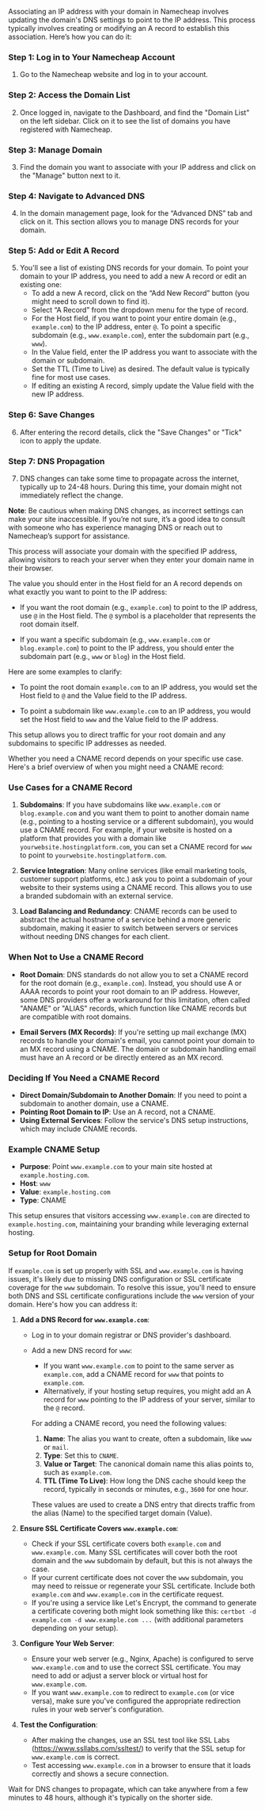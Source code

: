 Associating an IP address with your domain in Namecheap involves updating the domain's DNS settings to point to the IP address. This process typically involves creating or modifying an A record to establish this association. Here’s how you can do it:

### Step 1: Log in to Your Namecheap Account

1. Go to the Namecheap website and log in to your account.

### Step 2: Access the Domain List

2. Once logged in, navigate to the Dashboard, and find the "Domain List" on the left sidebar. Click on it to see the list of domains you have registered with Namecheap.

### Step 3: Manage Domain

3. Find the domain you want to associate with your IP address and click on the "Manage" button next to it.

### Step 4: Navigate to Advanced DNS

4. In the domain management page, look for the “Advanced DNS” tab and click on it. This section allows you to manage DNS records for your domain.

### Step 5: Add or Edit A Record

5. You'll see a list of existing DNS records for your domain. To point your domain to your IP address, you need to add a new A record or edit an existing one:
   - To add a new A record, click on the “Add New Record” button (you might need to scroll down to find it).
   - Select “A Record” from the dropdown menu for the type of record.
   - For the Host field, if you want to point your entire domain (e.g., `example.com`) to the IP address, enter `@`. To point a specific subdomain (e.g., `www.example.com`), enter the subdomain part (e.g., `www`).
   - In the Value field, enter the IP address you want to associate with the domain or subdomain.
   - Set the TTL (Time to Live) as desired. The default value is typically fine for most use cases.
   - If editing an existing A record, simply update the Value field with the new IP address.

### Step 6: Save Changes

6. After entering the record details, click the "Save Changes" or "Tick" icon to apply the update.

### Step 7: DNS Propagation

7. DNS changes can take some time to propagate across the internet, typically up to 24-48 hours. During this time, your domain might not immediately reflect the change.

**Note**: Be cautious when making DNS changes, as incorrect settings can make your site inaccessible. If you’re not sure, it’s a good idea to consult with someone who has experience managing DNS or reach out to Namecheap’s support for assistance.

This process will associate your domain with the specified IP address, allowing visitors to reach your server when they enter your domain name in their browser.

The value you should enter in the Host field for an A record depends on what exactly you want to point to the IP address:

- If you want the root domain (e.g., `example.com`) to point to the IP address, use `@` in the Host field. The `@` symbol is a placeholder that represents the root domain itself.

- If you want a specific subdomain (e.g., `www.example.com` or `blog.example.com`) to point to the IP address, you should enter the subdomain part (e.g., `www` or `blog`) in the Host field.

Here are some examples to clarify:

- To point the root domain `example.com` to an IP address, you would set the Host field to `@` and the Value field to the IP address.

- To point a subdomain like `www.example.com` to an IP address, you would set the Host field to `www` and the Value field to the IP address.

This setup allows you to direct traffic for your root domain and any subdomains to specific IP addresses as needed.

Whether you need a CNAME record depends on your specific use case. Here's a brief overview of when you might need a CNAME record:

### Use Cases for a CNAME Record

1. **Subdomains**: If you have subdomains like `www.example.com` or `blog.example.com` and you want them to point to another domain name (e.g., pointing to a hosting service or a different subdomain), you would use a CNAME record. For example, if your website is hosted on a platform that provides you with a domain like `yourwebsite.hostingplatform.com`, you can set a CNAME record for `www` to point to `yourwebsite.hostingplatform.com`.

2. **Service Integration**: Many online services (like email marketing tools, customer support platforms, etc.) ask you to point a subdomain of your website to their systems using a CNAME record. This allows you to use a branded subdomain with an external service.

3. **Load Balancing and Redundancy**: CNAME records can be used to abstract the actual hostname of a service behind a more generic subdomain, making it easier to switch between servers or services without needing DNS changes for each client.

### When Not to Use a CNAME Record

- **Root Domain**: DNS standards do not allow you to set a CNAME record for the root domain (e.g., `example.com`). Instead, you should use A or AAAA records to point your root domain to an IP address. However, some DNS providers offer a workaround for this limitation, often called "ANAME" or "ALIAS" records, which function like CNAME records but are compatible with root domains.

- **Email Servers (MX Records)**: If you're setting up mail exchange (MX) records to handle your domain's email, you cannot point your domain to an MX record using a CNAME. The domain or subdomain handling email must have an A record or be directly entered as an MX record.

### Deciding If You Need a CNAME Record

- **Direct Domain/Subdomain to Another Domain**: If you need to point a subdomain to another domain, use a CNAME.
- **Pointing Root Domain to IP**: Use an A record, not a CNAME.
- **Using External Services**: Follow the service's DNS setup instructions, which may include CNAME records.

### Example CNAME Setup

- **Purpose**: Point `www.example.com` to your main site hosted at `example.hosting.com`.
- **Host**: `www`
- **Value**: `example.hosting.com`
- **Type**: CNAME

This setup ensures that visitors accessing `www.example.com` are directed to `example.hosting.com`, maintaining your branding while leveraging external hosting.

### Setup for Root Domain

If `example.com` is set up properly with SSL and `www.example.com` is having issues, it's likely due to missing DNS configuration or SSL certificate coverage for the `www` subdomain. To resolve this issue, you'll need to ensure both DNS and SSL certificate configurations include the `www` version of your domain. Here's how you can address it:

1. **Add a DNS Record for `www.example.com`**:

   - Log in to your domain registrar or DNS provider's dashboard.
   - Add a new DNS record for `www`:

     - If you want `www.example.com` to point to the same server as `example.com`, add a CNAME record for `www` that points to `example.com`.
     - Alternatively, if your hosting setup requires, you might add an A record for `www` pointing to the IP address of your server, similar to the `@` record.

     For adding a CNAME record, you need the following values:

     1. **Name**: The alias you want to create, often a subdomain, like `www` or `mail`.
     2. **Type**: Set this to `CNAME`.
     3. **Value or Target**: The canonical domain name this alias points to, such as `example.com`.
     4. **TTL (Time To Live)**: How long the DNS cache should keep the record, typically in seconds or minutes, e.g., `3600` for one hour.

     These values are used to create a DNS entry that directs traffic from the alias (Name) to the specified target domain (Value).

2. **Ensure SSL Certificate Covers `www.example.com`**:

   - Check if your SSL certificate covers both `example.com` and `www.example.com`. Many SSL certificates will cover both the root domain and the `www` subdomain by default, but this is not always the case.
   - If your current certificate does not cover the `www` subdomain, you may need to reissue or regenerate your SSL certificate. Include both `example.com` and `www.example.com` in the certificate request.
   - If you're using a service like Let's Encrypt, the command to generate a certificate covering both might look something like this: `certbot -d example.com -d www.example.com ...` (with additional parameters depending on your setup).

3. **Configure Your Web Server**:

   - Ensure your web server (e.g., Nginx, Apache) is configured to serve `www.example.com` and to use the correct SSL certificate. You may need to add or adjust a server block or virtual host for `www.example.com`.
   - If you want `www.example.com` to redirect to `example.com` (or vice versa), make sure you've configured the appropriate redirection rules in your web server's configuration.

4. **Test the Configuration**:
   - After making the changes, use an SSL test tool like SSL Labs (https://www.ssllabs.com/ssltest/) to verify that the SSL setup for `www.example.com` is correct.
   - Test accessing `www.example.com` in a browser to ensure that it loads correctly and shows a secure connection.

Wait for DNS changes to propagate, which can take anywhere from a few minutes to 48 hours, although it's typically on the shorter side.
